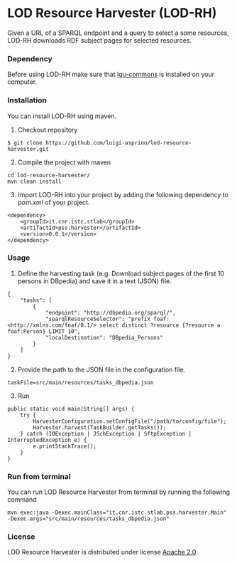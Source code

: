 # LOD Resource Harvester (LOD-RH)

Given a URL of a SPARQL endpoint and a query to select a some resources, LOD-RH downloads RDF subject pages for selected resources.


### Dependency

Before using LOD-RH make sure that [lgu-commons](https://github.com/luigi-asprino/lgu-commons) is installed on your computer.

### Installation

You can install LOD-RH using maven.

1. Checkout repository
```
$ git clone https://github.com/luigi-asprino/lod-resource-harvester.git
```
2. Compile the project with maven
```
cd lod-resource-harvester/
mvn clean install
```
3. Import LOD-RH into your project by adding the following dependency to pom.xml of your project.
```
<dependency>
	<groupId>it.cnr.istc.stlab</groupId>
	<artifactId>pss.harvester</artifactId>
	<version>0.0.1</version>
</dependency>
```

### Usage

1. Define the harvesting task (e.g. Download subject pages of the first 10 persons in DBpedia) and save it in a text (JSON) file.

```
{
	"tasks": [
		{
			"endpoint": "http://dbpedia.org/sparql/",
			"sparqlResourceSelector": "prefix foaf: <http://xmlns.com/foaf/0.1/> select distinct ?resource {?resource a foaf:Person} LIMIT 10",
			"localDestination": "DBpedia_Persons"
		}
	]
}

```

2. Provide the path to the JSON file in the configuration file.

```
taskFile=src/main/resources/tasks_dbpedia.json
```

3.  Run

```
public static void main(String[] args) {
	try {
		HarvesterConfiguration.setConfigFile("/path/to/config/file");
		Harvester.harvest(TaskBuilder.getTasks());
	} catch (IOException | JSchException | SftpException | InterruptedException e) {
		e.printStackTrace();
	}
}
```

### Run from terminal

You can run LOD Resource Harvester from terminal by running the following command

```
mvn exec:java -Dexec.mainClass="it.cnr.istc.stlab.pss.harvester.Main" -Dexec.args="src/main/resources/tasks_dbpedia.json"
```

### License

LOD Resource Harvester is distributed under license [Apache 2.0](LICENSE).
